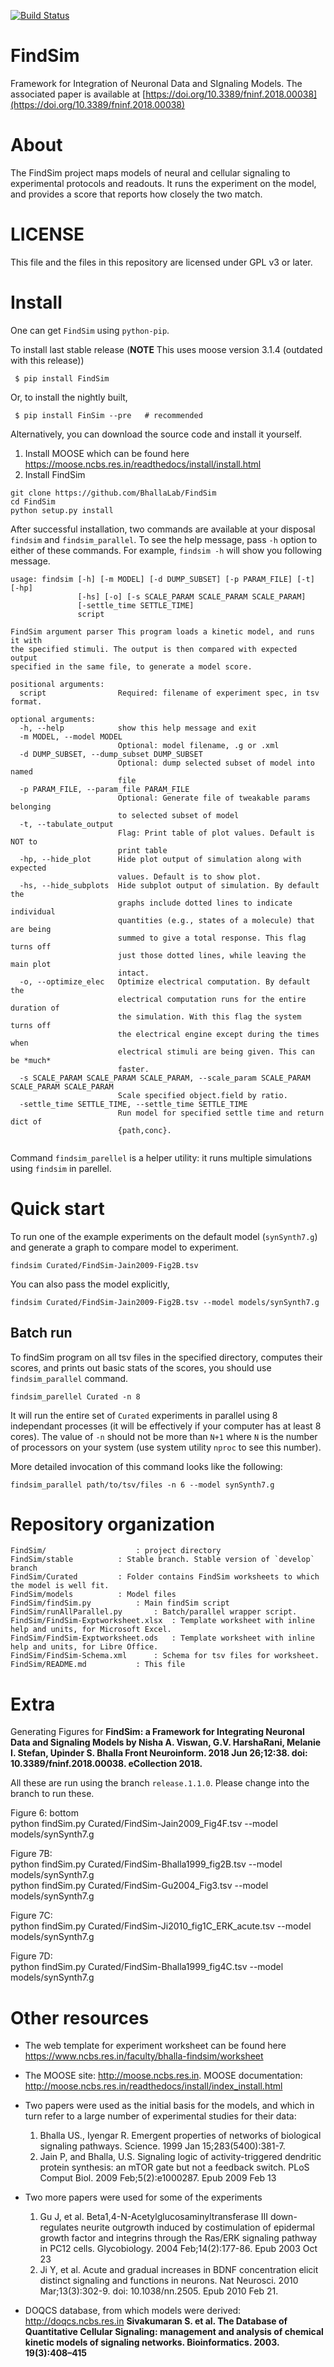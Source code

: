 [![Build Status](https://travis-ci.org/BhallaLab/FindSim.svg?branch=stable)](https://travis-ci.org/BhallaLab/FindSim)

# FindSim

Framework for Integration of Neuronal Data and SIgnaling Models. The associated paper is available 
at [https://doi.org/10.3389/fninf.2018.00038](https://doi.org/10.3389/fninf.2018.00038)

# About

The FindSim project maps models of neural and cellular signaling to 
experimental protocols and readouts. It runs the experiment on the model, and
provides a score that reports how closely the two match.

# LICENSE
This file and the files in this repository are licensed under GPL v3 or later.

# Install 

One can get `FindSim` using `python-pip`.

To install last stable release (__NOTE__ This uses moose version 3.1.4 (outdated
with this release))

     $ pip install FindSim 

Or, to install the nightly built,

     $ pip install FinSim --pre   # recommended 

Alternatively, you can download the source code and install it yourself.

1. Install MOOSE which can be found here https://moose.ncbs.res.in/readthedocs/install/install.html  
2. Install FindSim

```
git clone https://github.com/BhallaLab/FindSim
cd FindSim
python setup.py install  
```

After successful installation, two commands are available at your disposal
`findsim` and `findsim_parallel`. To see the help message, pass `-h` option to
either of these commands. For example, `findsim -h` will show you following
message.

```
usage: findsim [-h] [-m MODEL] [-d DUMP_SUBSET] [-p PARAM_FILE] [-t] [-hp]
               [-hs] [-o] [-s SCALE_PARAM SCALE_PARAM SCALE_PARAM]
               [-settle_time SETTLE_TIME]
               script

FindSim argument parser This program loads a kinetic model, and runs it with
the specified stimuli. The output is then compared with expected output
specified in the same file, to generate a model score.

positional arguments:
  script                Required: filename of experiment spec, in tsv format.

optional arguments:
  -h, --help            show this help message and exit
  -m MODEL, --model MODEL
                        Optional: model filename, .g or .xml
  -d DUMP_SUBSET, --dump_subset DUMP_SUBSET
                        Optional: dump selected subset of model into named
                        file
  -p PARAM_FILE, --param_file PARAM_FILE
                        Optional: Generate file of tweakable params belonging
                        to selected subset of model
  -t, --tabulate_output
                        Flag: Print table of plot values. Default is NOT to
                        print table
  -hp, --hide_plot      Hide plot output of simulation along with expected
                        values. Default is to show plot.
  -hs, --hide_subplots  Hide subplot output of simulation. By default the
                        graphs include dotted lines to indicate individual
                        quantities (e.g., states of a molecule) that are being
                        summed to give a total response. This flag turns off
                        just those dotted lines, while leaving the main plot
                        intact.
  -o, --optimize_elec   Optimize electrical computation. By default the
                        electrical computation runs for the entire duration of
                        the simulation. With this flag the system turns off
                        the electrical engine except during the times when
                        electrical stimuli are being given. This can be *much*
                        faster.
  -s SCALE_PARAM SCALE_PARAM SCALE_PARAM, --scale_param SCALE_PARAM SCALE_PARAM SCALE_PARAM
                        Scale specified object.field by ratio.
  -settle_time SETTLE_TIME, --settle_time SETTLE_TIME
                        Run model for specified settle time and return dict of
                        {path,conc}.
						
```

Command `findsim_parellel` is a helper utility: it runs multiple simulations
using `findsim` in parellel.

# Quick start

To run one of the example experiments on the default model (`synSynth7.g`) and generate a graph 
to compare model to experiment.  

```
findsim Curated/FindSim-Jain2009-Fig2B.tsv  
```

You can also pass the model explicitly, 

```
findsim Curated/FindSim-Jain2009-Fig2B.tsv --model models/synSynth7.g  
```


## Batch run

To findSim program on all tsv files in the specified directory, computes their
scores, and prints out basic stats of the scores, you should use
`findsim_parallel` command.
	
```
findsim_parellel Curated -n 8 
```

It will run the entire set of `Curated` experiments in parallel using 8
independant processes (it will be effectively if your computer has at least 8
cores). The value of `-n` should not be more than `N+1` where `N` is the number
of processors on your system (use system utility `nproc` to see this number).

More detailed invocation of this command looks like the following:

```
findsim_parallel path/to/tsv/files -n 6 --model synSynth7.g
```

# Repository organization

    FindSim/             		: project directory  
    FindSim/stable			: Stable branch. Stable version of `develop` branch  
    FindSim/Curated	   		: Folder contains FindSim worksheets to which the model is well fit.
    FindSim/models			: Model files 
    FindSim/findSim.py			: Main findSim script  
    FindSim/runAllParallel.py		: Batch/parallel wrapper script.  
    FindSim/FindSim-Exptworksheet.xlsx	: Template worksheet with inline help and units, for Microsoft Excel.  
    FindSim/FindSim-Exptworksheet.ods	: Template worksheet with inline help and units, for Libre Office.  
    FindSim/FindSim-Schema.xml 		: Schema for tsv files for worksheet.  
    FindSim/README.md			: This file  

# Extra

Generating Figures for  __FindSim: a Framework for Integrating Neuronal Data
and Signaling Models by  Nisha A. Viswan, G.V. HarshaRani, Melanie I. Stefan,
Upinder S. Bhalla Front Neuroinform. 2018 Jun 26;12:38. doi:
10.3389/fninf.2018.00038. eCollection 2018.__

All these are run using the branch `release.1.1.0`. Please change into the
branch to run these.

Figure 6: bottom  
    python findSim.py Curated/FindSim-Jain2009_Fig4F.tsv --model models/synSynth7.g  

Figure 7B:  
    python findSim.py Curated/FindSim-Bhalla1999_fig2B.tsv --model models/synSynth7.g  
    python findSim.py Curated/FindSim-Gu2004_Fig3.tsv --model models/synSynth7.g  

Figure 7C:  
    python findSim.py Curated/FindSim-Ji2010_fig1C_ERK_acute.tsv --model models/synSynth7.g  

Figure 7D:  
    python findSim.py Curated/FindSim-Bhalla1999_fig4C.tsv --model models/synSynth7.g  


# Other resources

- The web template for experiment worksheet can be found here
https://www.ncbs.res.in/faculty/bhalla-findsim/worksheet  

- The MOOSE site: http://moose.ncbs.res.in. MOOSE documentation:
  http://moose.ncbs.res.in/readthedocs/install/index_install.html

- Two papers were used as the initial basis for the models, and which in turn
  refer to a large number of experimental studies for their data:

    1. Bhalla US., Iyengar R. Emergent properties of networks of biological signaling pathways. Science. 1999 Jan 15;283(5400):381-7.  
    2. Jain P, and Bhalla, U.S. Signaling logic of activity-triggered dendritic protein synthesis: an mTOR gate but not a feedback switch. PLoS Comput Biol. 2009 Feb;5(2):e1000287. Epub 2009 Feb 13  

- Two more papers were used for some of the experiments

    1. Gu J, et al. Beta1,4-N-Acetylglucosaminyltransferase III down-regulates
       neurite outgrowth induced by costimulation of epidermal growth factor and
       integrins through the Ras/ERK signaling pathway in PC12 cells.
       Glycobiology. 2004 Feb;14(2):177-86. Epub 2003 Oct 23
    2. Ji Y, et al. Acute and gradual increases in BDNF concentration elicit
       distinct signaling and functions in neurons. Nat Neurosci. 2010
       Mar;13(3):302-9. doi: 10.1038/nn.2505. Epub 2010 Feb 21.

- DOQCS database, from which models were derived: http://doqcs.ncbs.res.in
  __Sivakumaran S. et al. The Database of Quantitative Cellular Signaling:
  management and analysis of chemical kinetic models of signaling networks.
  Bioinformatics. 2003. 19(3):408–415__
